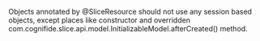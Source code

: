 Objects annotated by @SliceResource should not use any session based objects, except places like constructor and overridden com.cognifide.slice.api.model.InitializableModel.afterCreated() method.